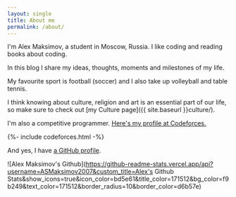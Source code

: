 ```yaml
---
layout: single
title: About me
permalink: /about/
---
```


I'm Alex Maksimov, a student in Moscow, Russia. I like coding and reading books about coding.

In this blog I share my ideas, thoughts, moments and milestones of my life.

My favourite sport is football (soccer) and I also take up volleyball and table tennis.

I think knowing about culture, religion and art is an essential part of our life, so make sure to check out [my Culture page]({{ site.baseurl }}culture/).

I'm also a competitive programmer. [Here's my profile at Codeforces.](https://codeforces.com/profile/HurricaneCoder)

{%- include codeforces.html -%}

And yes, I have [a GitHub profile](https://github.com/ASMaksimov2007).

![Alex Maksimov's Github](https://github-readme-stats.vercel.app/api?username=ASMaksimov2007&custom_title=Alex's Github Stats&show_icons=true&icon_color=bd5e61&title_color=171512&bg_color=f9b249&text_color=171512&border_radius=10&border_color=d6b57e)
